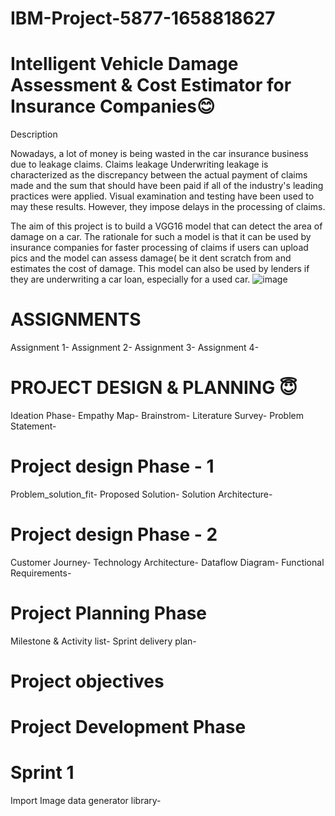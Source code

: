 # IBM-Project-5877-1658818627
# Intelligent Vehicle Damage Assessment &amp; Cost Estimator for Insurance Companies😊
Description

Nowadays, a lot of money is being wasted in the car insurance business due to leakage claims. Claims leakage Underwriting leakage is characterized as the discrepancy between the actual payment of claims made and the sum that should have been paid if all of the industry's leading practices were applied. Visual examination and testing have been used to may these results. However, they impose delays in the processing of claims.

The aim of this project is to build a VGG16 model that can detect the area of damage on a car. The rationale for such a model is that it can be used by insurance companies for faster processing of claims if users can upload pics and the model can assess damage( be it dent scratch from and estimates the cost of damage. This model can also be used by lenders if they are underwriting a car loan, especially for a used car.
![image](https://user-images.githubusercontent.com/114133177/199424899-a264e388-f729-4e9e-b864-c272e51effbe.png)

# ASSIGNMENTS
 Assignment 1- 
 Assignment 2-
 Assignment 3-
 Assignment 4- 
 
# PROJECT DESIGN & PLANNING 😇
 Ideation Phase-
 Empathy Map-
 Brainstrom-
 Literature Survey-
 Problem Statement-
 
# Project design Phase - 1
 Problem_solution_fit-
 Proposed Solution-
 Solution Architecture-
 
# Project design Phase - 2
 Customer Journey-
 Technology Architecture-
 Dataflow Diagram-
 Functional Requirements-
 
# Project Planning Phase
 Milestone & Activity list-
 Sprint delivery plan-
 
# Project objectives

# Project Development Phase
# Sprint 1
 Import Image data generator library-
